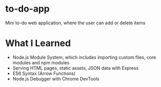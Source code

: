 # to-do-app
Mini to-do web application, where the user can add or delete items

# What I Learned
* Node.js Module System, which includes importing custom files, core modules and npm modules
* Serving HTML pages, static assets, JSON data with Express
* ES6 Syntax (Arrow Functions)
* Node.js Debugger with Chrome DevTools
